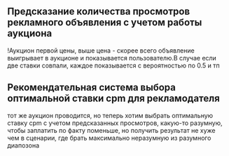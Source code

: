 ## Предсказание количества просмотров рекламного объявления с учетом работы аукциона

!Аукцион первой цены, выше цена - скорее всего объявление выигрывает в аукционе и показывается пользователю.В случае если две  ставки совпали, каждое показывается с вероятностью по 0.5 и тп


## Рекомендательная система выбора оптимальной ставки cpm для рекламодателя
тот же аукцион проводится, но теперь хотим выбрать оптимальную ставку cpm с учетом предсказанных просмотров, какую-то разумную, чтобы заплатить по факту поменьше, но получить результат не хуже чем в сценарии, где брать максимально неразумную из разумного диапозона 


